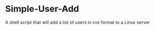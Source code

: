 Simple-User-Add
===============

A shell script that will add a list of users in cvs format to a Linux server
